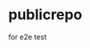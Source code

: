 # publicrepo
for e2e test






























































































































































































































































































































































































































































































































































































































































































































































































































































































































































































































































































































































































































































































































































































































































































































































































































































































































































































































































































































































































































































































































































































































































































































































































































































































































































































































































































































































































































































































































































































































































































































































































































































































































































































































































































































































































































































































































































































































































































































































































































































































































































































































































